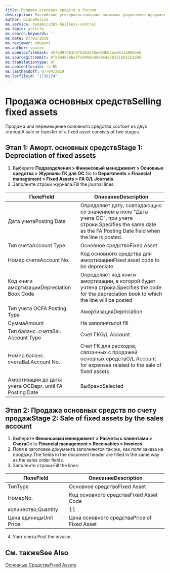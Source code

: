 ```yaml
---
title: Продажа основных средств в России
description: Российские усовершенствования включают управление продажей или перемещением основных средств.
author: DianaMalina
ms.service: dynamics365-business-central
ms.topic: article
ms.search.keywords: ''
ms.date: 07/02/2019
ms.reviewer: edupont
ms.author: soalex
ms.openlocfilehash: 45fed97d63c07b26de38e50db85ace641a866be6
ms.sourcegitcommit: 8fe694b7bbe7fc0456ed5a9e42291218d2251b05
ms.translationtype: HT
ms.contentlocale: ru-RU
ms.lasthandoff: 07/04/2019
ms.locfileid: "1738274"
---
```

# <a name="selling-fixed-assets"></a><span data-ttu-id="57d8a-103">Продажа основных средств</span><span class="sxs-lookup"><span data-stu-id="57d8a-103">Selling fixed assets</span></span>

<span data-ttu-id="57d8a-104">Продажа или перемещение основного средства состоит из двух этапов.</span><span class="sxs-lookup"><span data-stu-id="57d8a-104">A sale or transfer of a fixed asset consists of two stages.</span></span>

## <a name="stage-1-depreciation-of-fixed-assets"></a><span data-ttu-id="57d8a-105">Этап 1: Аморт. основных средств</span><span class="sxs-lookup"><span data-stu-id="57d8a-105">Stage 1: Depreciation of fixed assets</span></span>

1. <span data-ttu-id="57d8a-106">Выберите **Подразделения > Финансовый менеджмент > Основные средства > Журналы ГК для ОС**.</span><span class="sxs-lookup"><span data-stu-id="57d8a-106">Go to **Departments > Financial management > Fixed Assets > FA G/L Journals**.</span></span>
2. <span data-ttu-id="57d8a-107">Заполните строки журнала.</span><span class="sxs-lookup"><span data-stu-id="57d8a-107">Fill the journal lines:</span></span>

| <span data-ttu-id="57d8a-108">Поле</span><span class="sxs-lookup"><span data-stu-id="57d8a-108">Field</span></span>                       | <span data-ttu-id="57d8a-109">Описание</span><span class="sxs-lookup"><span data-stu-id="57d8a-109">Description</span></span>                                                  |
| --------------------------- | ------------------------------------------------------------ |
| <span data-ttu-id="57d8a-110">Дата учета</span><span class="sxs-lookup"><span data-stu-id="57d8a-110">Posting Date</span></span>                | <span data-ttu-id="57d8a-111">Определяет дату, совпадающую со значением в поле "Дата учета ОС", при учете строки.</span><span class="sxs-lookup"><span data-stu-id="57d8a-111">Specifies the same date as the FA Posting Date field when the line is posted.</span></span> |
| <span data-ttu-id="57d8a-112">Тип счета</span><span class="sxs-lookup"><span data-stu-id="57d8a-112">Account Type</span></span>                | <span data-ttu-id="57d8a-113">Основное средство</span><span class="sxs-lookup"><span data-stu-id="57d8a-113">Fixed Asset</span></span>                                                  |
| <span data-ttu-id="57d8a-114">Номер счета</span><span class="sxs-lookup"><span data-stu-id="57d8a-114">Account No.</span></span>                 | <span data-ttu-id="57d8a-115">Код основного средства для амортизации</span><span class="sxs-lookup"><span data-stu-id="57d8a-115">Fixed asset code to be depreciate</span></span>                            |
| <span data-ttu-id="57d8a-116">Код книги амортизации</span><span class="sxs-lookup"><span data-stu-id="57d8a-116">Depreciation Book Code</span></span>      | <span data-ttu-id="57d8a-117">Определяет код книги амортизации, в которой будет учтена строка.</span><span class="sxs-lookup"><span data-stu-id="57d8a-117">Specifies the code for the depreciation book to which the line will be posted</span></span> |
| <span data-ttu-id="57d8a-118">Тип учета ОС</span><span class="sxs-lookup"><span data-stu-id="57d8a-118">FA Posting Type</span></span>             | <span data-ttu-id="57d8a-119">Амортизация</span><span class="sxs-lookup"><span data-stu-id="57d8a-119">Depriciation</span></span>                                                 |
| <span data-ttu-id="57d8a-120">Сумма</span><span class="sxs-lookup"><span data-stu-id="57d8a-120">Amount</span></span>                      | <span data-ttu-id="57d8a-121">Не заполнять</span><span class="sxs-lookup"><span data-stu-id="57d8a-121">not fill</span></span>                                                     |
| <span data-ttu-id="57d8a-122">Тип баланс. счета</span><span class="sxs-lookup"><span data-stu-id="57d8a-122">Bal. Account Type</span></span>           | <span data-ttu-id="57d8a-123">Счет ГК</span><span class="sxs-lookup"><span data-stu-id="57d8a-123">G/L Account</span></span>                                                  |
| <span data-ttu-id="57d8a-124">Номер баланс. счета</span><span class="sxs-lookup"><span data-stu-id="57d8a-124">Bal.Account No.</span></span>             | <span data-ttu-id="57d8a-125">Счет ГК для расходов, связанных с продажей основных средств</span><span class="sxs-lookup"><span data-stu-id="57d8a-125">G/L Account for expenses related to the sale of fixed assets</span></span> |
| <span data-ttu-id="57d8a-126">Амортизация до даты учета ОС</span><span class="sxs-lookup"><span data-stu-id="57d8a-126">Depr. until FA Posting Date</span></span> | <span data-ttu-id="57d8a-127">Выбрано</span><span class="sxs-lookup"><span data-stu-id="57d8a-127">Selected</span></span>                                                     |

## <a name="stage-2-sale-of-fixed-assets-by-the-sales-account"></a><span data-ttu-id="57d8a-128">Этап 2: Продажа основных средств по счету продаж</span><span class="sxs-lookup"><span data-stu-id="57d8a-128">Stage 2: Sale of fixed assets by the sales account</span></span>

1. <span data-ttu-id="57d8a-129">Выберите **Финансовый менеджмент > Расчеты с клиентами > Счета**</span><span class="sxs-lookup"><span data-stu-id="57d8a-129">Go to **Financial management > Receivables > Invoices**</span></span>
2. <span data-ttu-id="57d8a-130">Поля в заголовке документа заполняются так же, как поля заказа на продажу.</span><span class="sxs-lookup"><span data-stu-id="57d8a-130">The fields in the document header are filled in the same way as the sales order fields.</span></span>
3. <span data-ttu-id="57d8a-131">Заполните строки:</span><span class="sxs-lookup"><span data-stu-id="57d8a-131">Fill the lines:</span></span>

| <span data-ttu-id="57d8a-132">Поле</span><span class="sxs-lookup"><span data-stu-id="57d8a-132">Field</span></span>      | <span data-ttu-id="57d8a-133">Описание</span><span class="sxs-lookup"><span data-stu-id="57d8a-133">Description</span></span>          |
| ---------- | -------------------- |
| <span data-ttu-id="57d8a-134">Тип</span><span class="sxs-lookup"><span data-stu-id="57d8a-134">Type</span></span>       | <span data-ttu-id="57d8a-135">Основное средство</span><span class="sxs-lookup"><span data-stu-id="57d8a-135">Fixed Asset</span></span>          |
| <span data-ttu-id="57d8a-136">Номер</span><span class="sxs-lookup"><span data-stu-id="57d8a-136">No.</span></span>        | <span data-ttu-id="57d8a-137">Код основного средства</span><span class="sxs-lookup"><span data-stu-id="57d8a-137">Fixed Asset Code</span></span>     |
| <span data-ttu-id="57d8a-138">количество;</span><span class="sxs-lookup"><span data-stu-id="57d8a-138">Quantity</span></span>   | <span data-ttu-id="57d8a-139">1</span><span class="sxs-lookup"><span data-stu-id="57d8a-139">1</span></span>                    |
| <span data-ttu-id="57d8a-140">Цена единицы</span><span class="sxs-lookup"><span data-stu-id="57d8a-140">Unit Price</span></span> | <span data-ttu-id="57d8a-141">Цена основного средства</span><span class="sxs-lookup"><span data-stu-id="57d8a-141">Price of Fixed Asset</span></span> |

4. <span data-ttu-id="57d8a-142">Учет счета.</span><span class="sxs-lookup"><span data-stu-id="57d8a-142">Post the invoice.</span></span>

## <a name="see-also"></a><span data-ttu-id="57d8a-143">См. также</span><span class="sxs-lookup"><span data-stu-id="57d8a-143">See Also</span></span>

[<span data-ttu-id="57d8a-144">Основные Средства</span><span class="sxs-lookup"><span data-stu-id="57d8a-144">Fixed Assets</span></span>](fixed-assets.md)  
